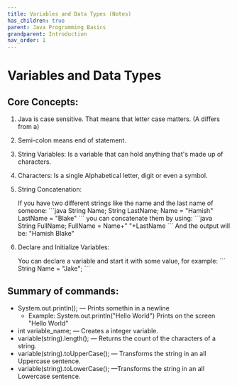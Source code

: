 ```yaml
---
title: Variables and Data Types (Notes)
has_children: true
parent: Java Programming Basics
grandparent: Introduction
nav_order: 1
---
```


# Variables and Data Types

## Core Concepts:
1. Java is case sensitive.
That means that letter case matters. (A differs from a)
2. Semi-colon means end of statement.
3. String Variables: Is a variable that can hold anything that's made up of characters.
4. Characters: Is a single Alphabetical letter, digit or even a symbol.
5. String Concatenation: 

    If you have two different strings like the name and the last name of someone:
    ´´´java
    String Name;
    String LastName;
    Name = "Hamish"
    LastName = "Blake"
    ´´´
    you can concatenate them by using:
    ´´´java
    String FullName;
    FullName = Name+" "+LastName
    ´´´
    And the output will be: "Hamish Blake"
6. Declare and Initialize Variables:

    You can declare a variable and start it with some value, for example:
    ´´´
    String Name = "Jake";
    ´´´

## Summary of commands:
* System.out.println(); — Prints somethin in a newline
    * Example: System.out.println("Hello World") Prints on the screen "Hello World"
* int variable_name; — Creates a integer variable.
* variable(string).length(); — Returns the count of the characters of a string.
* variable(string).toUpperCase(); — Transforms the string in an all Uppercase sentence.
* variable(string).toLowerCase(); —Transforms the string in an all Lowercase sentence.